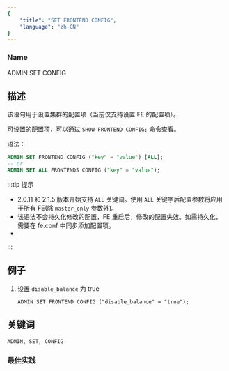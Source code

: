 ```yaml
---
{
    "title": "SET FRONTEND CONFIG",
    "language": "zh-CN"
}
---
```


<!--
Licensed to the Apache Software Foundation (ASF) under one
or more contributor license agreements.  See the NOTICE file
distributed with this work for additional information
regarding copyright ownership.  The ASF licenses this file
to you under the Apache License, Version 2.0 (the
"License"); you may not use this file except in compliance
with the License.  You may obtain a copy of the License at

  http://www.apache.org/licenses/LICENSE-2.0

Unless required by applicable law or agreed to in writing,
software distributed under the License is distributed on an
"AS IS" BASIS, WITHOUT WARRANTIES OR CONDITIONS OF ANY
KIND, either express or implied.  See the License for the
specific language governing permissions and limitations
under the License.
-->



### Name

ADMIN SET CONFIG

## 描述

该语句用于设置集群的配置项（当前仅支持设置 FE 的配置项）。

可设置的配置项，可以通过 `SHOW FRONTEND CONFIG;` 命令查看。

语法：

```sql
ADMIN SET FRONTEND CONFIG ("key" = "value") [ALL];
-- or
ADMIN SET ALL FRONTENDS CONFIG ("key" = "value");
```

:::tip 提示 
  
- 2.0.11 和 2.1.5 版本开始支持 `ALL` 关键词。使用 `ALL` 关键字后配置参数将应用于所有 FE(除 `master_only` 参数外)。
- 该语法不会持久化修改的配置，FE 重启后，修改的配置失效。如需持久化，需要在 fe.conf 中同步添加配置项。
- 
:::

## 例子

1. 设置 `disable_balance` 为 true

    `ADMIN SET FRONTEND CONFIG ("disable_balance" = "true");`

## 关键词

    ADMIN, SET, CONFIG

### 最佳实践
